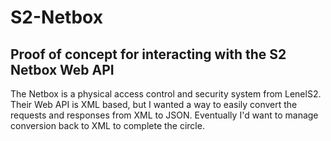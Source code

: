 # S2-Netbox

## Proof of concept for interacting with the S2 Netbox Web API

The Netbox is a physical access control and security system from LenelS2. Their Web API is XML based, but I wanted a way to easily convert the requests and responses from XML to JSON. Eventually I'd want to manage conversion back to XML to complete the circle.
